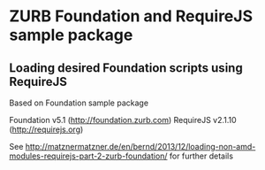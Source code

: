 # ZURB Foundation and RequireJS sample package

## Loading desired Foundation scripts using RequireJS

Based on Foundation sample package

Foundation v5.1 (http://foundation.zurb.com)
RequireJS v2.1.10 (http://requirejs.org)

See http://matznermatzner.de/en/bernd/2013/12/loading-non-amd-modules-requirejs-part-2-zurb-foundation/ for further details